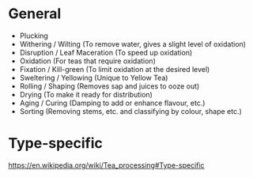 # General
- Plucking
- Withering / Wilting (To remove water, gives a slight level of oxidation)
- Disruption / Leaf Maceration (To speed up oxidation)
- Oxidation (For teas that require oxidation)
- Fixation / Kill-green (To limit oxidation at the desired level)
- Sweltering / Yellowing (Unique to Yellow Tea)
- Rolling / Shaping (Removes sap and juices to ooze out)
- Drying (To make it ready for distribution)
- Aging / Curing (Damping to add or enhance flavour, etc.)
- Sorting (Removing stems, etc. and classifying by colour, shape etc.)
# Type-specific
https://en.wikipedia.org/wiki/Tea_processing#Type-specific